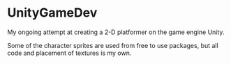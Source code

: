 # UnityGameDev
My ongoing attempt at creating a 2-D platformer on the game engine Unity.

Some of the character sprites are used from free to use packages, but all code and placement of textures is my own.
